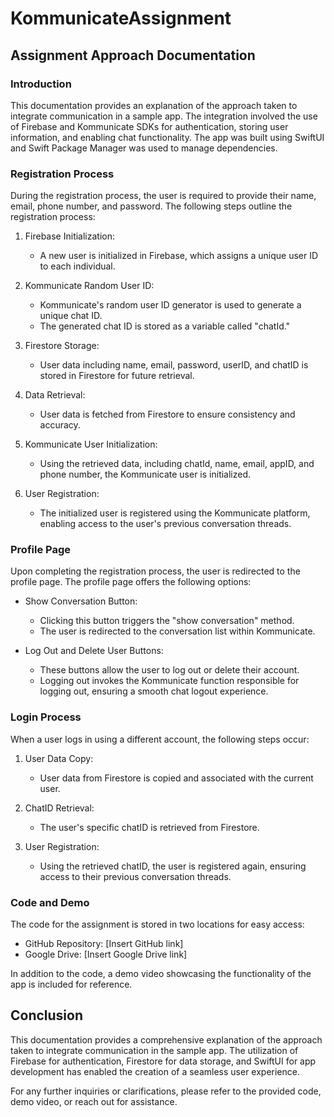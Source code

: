 # KommunicateAssignment

## Assignment Approach Documentation

### Introduction
This documentation provides an explanation of the approach taken to integrate communication in a sample app. The integration involved the use of Firebase and Kommunicate SDKs for authentication, storing user information, and enabling chat functionality. The app was built using SwiftUI and Swift Package Manager was used to manage dependencies.

### Registration Process
During the registration process, the user is required to provide their name, email, phone number, and password. The following steps outline the registration process:

1. Firebase Initialization:
   - A new user is initialized in Firebase, which assigns a unique user ID to each individual.

2. Kommunicate Random User ID:
   - Kommunicate's random user ID generator is used to generate a unique chat ID.
   - The generated chat ID is stored as a variable called "chatId."

3. Firestore Storage:
   - User data including name, email, password, userID, and chatID is stored in Firestore for future retrieval.

4. Data Retrieval:
   - User data is fetched from Firestore to ensure consistency and accuracy.

5. Kommunicate User Initialization:
   - Using the retrieved data, including chatId, name, email, appID, and phone number, the Kommunicate user is initialized.

6. User Registration:
   - The initialized user is registered using the Kommunicate platform, enabling access to the user's previous conversation threads.

### Profile Page
Upon completing the registration process, the user is redirected to the profile page. The profile page offers the following options:

- Show Conversation Button:
  - Clicking this button triggers the "show conversation" method.
  - The user is redirected to the conversation list within Kommunicate.

- Log Out and Delete User Buttons:
  - These buttons allow the user to log out or delete their account.
  - Logging out invokes the Kommunicate function responsible for logging out, ensuring a smooth chat logout experience.

### Login Process
When a user logs in using a different account, the following steps occur:

1. User Data Copy:
   - User data from Firestore is copied and associated with the current user.

2. ChatID Retrieval:
   - The user's specific chatID is retrieved from Firestore.

3. User Registration:
   - Using the retrieved chatID, the user is registered again, ensuring access to their previous conversation threads.

### Code and Demo
The code for the assignment is stored in two locations for easy access:

- GitHub Repository: [Insert GitHub link]
- Google Drive: [Insert Google Drive link]

In addition to the code, a demo video showcasing the functionality of the app is included for reference.

## Conclusion
This documentation provides a comprehensive explanation of the approach taken to integrate communication in the sample app. The utilization of Firebase for authentication, Firestore for data storage, and SwiftUI for app development has enabled the creation of a seamless user experience.

For any further inquiries or clarifications, please refer to the provided code, demo video, or reach out for assistance.

